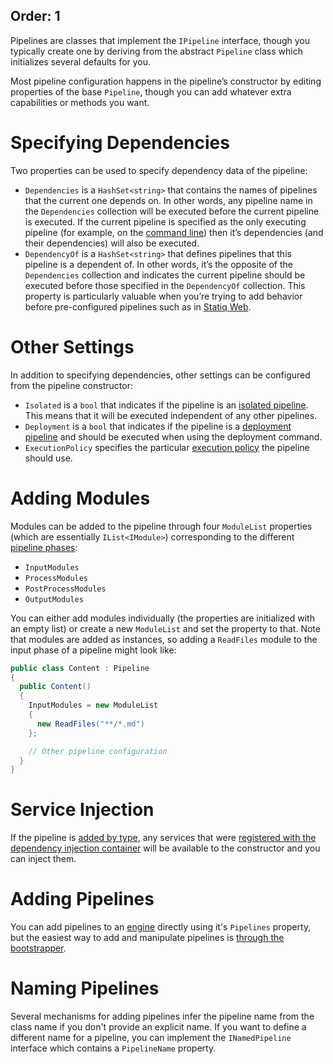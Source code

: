 Order: 1
---
Pipelines are classes that implement the `IPipeline` interface, though you typically create one by deriving from the abstract `Pipeline` class which initializes several defaults for you.

Most pipeline configuration happens in the pipeline’s constructor by editing properties of the base `Pipeline`, though you can add whatever extra capabilities or methods you want.

# Specifying Dependencies

Two properties can be used to specify dependency data of the pipeline:

- `Dependencies` is a `HashSet<string>` that contains the names of pipelines that the current one depends on. In other words, any pipeline name in the `Dependencies` collection will be executed before the current pipeline is executed. If the current pipeline is specified as the only executing pipeline (for example, on the [command line](xref:command-line-interface)) then it’s dependencies (and their dependencies) will also be executed.
- `DependencyOf` is a `HashSet<string>` that defines pipelines that this pipeline is a dependent of. In other words, it’s the opposite of the `Dependencies` collection and indicates the current pipeline should be executed before those specified in the `DependencyOf` collection. This property is particularly valuable when you’re trying to add behavior before pre-configured pipelines such as in [Statiq Web](xref:web).

# Other Settings

In addition to specifying dependencies, other settings can be configured from the pipeline constructor:

- `Isolated` is a `bool` that indicates if the pipeline is an [isolated pipeline](xref:pipelines-and-modules#isolated). This means that it will be executed independent of any other pipelines.
- `Deployment` is a `bool` that indicates if the pipeline is a [deployment pipeline](xref:pipelines-and-modules#deployment) and should be executed when using the deployment command.
- `ExecutionPolicy` specifies the particular [execution policy](xref:pipelines-and-modules#execution-policy) the pipeline should use.

# Adding Modules

Modules can be added to the pipeline through four `ModuleList` properties (which are essentially `IList<IModule>`) corresponding to the different [pipeline phases](xref:pipelines-and-modules#phases):

- `InputModules`
- `ProcessModules`
- `PostProcessModules`
- `OutputModules`

You can either add modules individually (the properties are initialized with an empty list) or create a new `ModuleList` and set the property to that. Note that modules are added as instances, so adding a `ReadFiles` module to the input phase of a pipeline might look like:

```csharp
public class Content : Pipeline
{
  public Content()
  {
    InputModules = new ModuleList
    {
      new ReadFiles("**/*.md")
    };

    // Other pipeline configuration
  }
}
```

# Service Injection

If the pipeline is [added by type](xref:adding-pipelines), any services that were [registered with the dependency injection container](xref:registering-services) will be available to the constructor and you can inject them.

# Adding Pipelines

You can add pipelines to an [engine](xref:execution#engine) directly using it's `Pipelines` property, but the easiest way to add and manipulate pipelines is [through the bootstrapper](xref:adding-pipelines).

# Naming Pipelines

Several mechanisms for adding pipelines infer the pipeline name from the class name if you don't provide an explicit name. If you want to define a different name for a pipeline, you can implement the `INamedPipeline` interface which contains a `PipelineName` property.